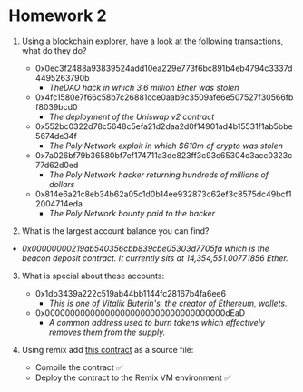 # Homework 2

1. Using a blockchain explorer, have a look at the following transactions, what do they do?

   - 0x0ec3f2488a93839524add10ea229e773f6bc891b4eb4794c3337d4495263790b
     - _TheDAO hack in which 3.6 million Ether was stolen_
   - 0x4fc1580e7f66c58b7c26881cce0aab9c3509afe6e507527f30566fbf8039bcd0
     - _The deployment of the Uniswap v2 contract_
   - 0x552bc0322d78c5648c5efa21d2daa2d0f14901ad4b15531f1ab5bbe5674de34f
     - _The Poly Network exploit in which $610m of crypto was stolen_
   - 0x7a026bf79b36580bf7ef174711a3de823ff3c93c65304c3acc0323c77d62d0ed
     - _The Poly Network hacker returning hundreds of millions of dollars_
   - 0x814e6a21c8eb34b62a05c1d0b14ee932873c62ef3c8575dc49bcf12004714eda
     - _The Poly Network bounty paid to the hacker_

2. What is the largest account balance you can find?

- _0x00000000219ab540356cbb839cbe05303d7705fa which is the beacon deposit contract. It currently sits at 14,354,551.00771856 Ether._

3. What is special about these accounts:

   - 0x1db3439a222c519ab44bb1144fc28167b4fa6ee6
     - _This is one of Vitalik Buterin's, the creator of Ethereum, wallets._
   - 0x000000000000000000000000000000000000dEaD
     - _A common address used to burn tokens which effectively removes them from the supply._

4. Using remix add [this contract](https://gist.github.com/extropyCoder/77487267da199320fb9c852cfde70fb1) as a source file:

   - Compile the contract ✅
   - Deploy the contract to the Remix VM environment ✅
